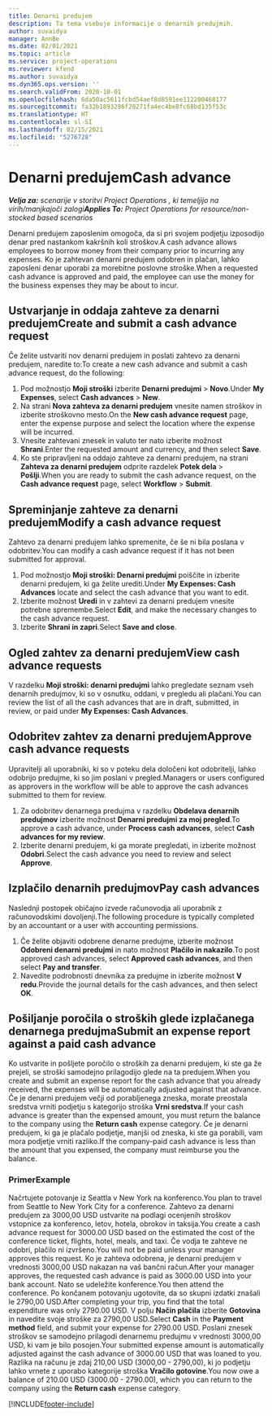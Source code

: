 ```yaml
---
title: Denarni predujem
description: Ta tema vsebuje informacije o denarnih predujmih.
author: suvaidya
manager: AnnBe
ms.date: 02/01/2021
ms.topic: article
ms.service: project-operations
ms.reviewer: kfend
ms.author: suvaidya
ms.dyn365.ops.version: ''
ms.search.validFrom: 2020-10-01
ms.openlocfilehash: 6da50ac5611fcbd54aef8d8591ee112200468177
ms.sourcegitcommit: fa32b1893286f20271fa4ec4be8fc68bd135f53c
ms.translationtype: HT
ms.contentlocale: sl-SI
ms.lasthandoff: 02/15/2021
ms.locfileid: "5276728"
---
```

# <a name="cash-advance"></a><span data-ttu-id="de56f-103">Denarni predujem</span><span class="sxs-lookup"><span data-stu-id="de56f-103">Cash advance</span></span>

<span data-ttu-id="de56f-104">_**Velja za:** scenarije v storitvi Project Operations , ki temeljijo na virih/manjkajoči zalogi_</span><span class="sxs-lookup"><span data-stu-id="de56f-104">_**Applies To:** Project Operations for resource/non-stocked based scenarios_</span></span>

<span data-ttu-id="de56f-105">Denarni predujem zaposlenim omogoča, da si pri svojem podjetju izposodijo denar pred nastankom kakršnih koli stroškov.</span><span class="sxs-lookup"><span data-stu-id="de56f-105">A cash advance allows employees to borrow money from their company prior to incurring any expenses.</span></span> <span data-ttu-id="de56f-106">Ko je zahtevan denarni predujem odobren in plačan, lahko zaposleni denar uporabi za morebitne poslovne stroške.</span><span class="sxs-lookup"><span data-stu-id="de56f-106">When a requested cash advance is approved and paid, the employee can use the money for the business expenses they may be about to incur.</span></span> 

## <a name="create-and-submit-a-cash-advance-request"></a><span data-ttu-id="de56f-107">Ustvarjanje in oddaja zahteve za denarni predujem</span><span class="sxs-lookup"><span data-stu-id="de56f-107">Create and submit a cash advance request</span></span>
<span data-ttu-id="de56f-108">Če želite ustvariti nov denarni predujem in poslati zahtevo za denarni predujem, naredite to:</span><span class="sxs-lookup"><span data-stu-id="de56f-108">To create a new cash advance and submit a cash advance request, do the following:</span></span> 

1. <span data-ttu-id="de56f-109">Pod možnostjo **Moji stroški** izberite **Denarni predujmi** > **Novo**.</span><span class="sxs-lookup"><span data-stu-id="de56f-109">Under **My Expenses**, select **Cash advances** > **New**.</span></span> 
2. <span data-ttu-id="de56f-110">Na strani **Nova zahteva za denarni predujem** vnesite namen stroškov in izberite stroškovno mesto.</span><span class="sxs-lookup"><span data-stu-id="de56f-110">On the **New cash advance request** page, enter the expense purpose and select the location where the expense will be incurred.</span></span>
3. <span data-ttu-id="de56f-111">Vnesite zahtevani znesek in valuto ter nato izberite možnost **Shrani**.</span><span class="sxs-lookup"><span data-stu-id="de56f-111">Enter the requested amount and currency, and then select **Save**.</span></span> 
4. <span data-ttu-id="de56f-112">Ko ste pripravljeni na oddajo zahteve za denarni predujem, na strani **Zahteva za denarni predujem** odprite razdelek **Potek dela** > **Pošlji**.</span><span class="sxs-lookup"><span data-stu-id="de56f-112">When you are ready to submit the cash advance request, on the **Cash advance request** page, select **Workflow** > **Submit**.</span></span>

## <a name="modify-a-cash-advance-request"></a><span data-ttu-id="de56f-113">Spreminjanje zahteve za denarni predujem</span><span class="sxs-lookup"><span data-stu-id="de56f-113">Modify a cash advance request</span></span>

<span data-ttu-id="de56f-114">Zahtevo za denarni predujem lahko spremenite, če še ni bila poslana v odobritev.</span><span class="sxs-lookup"><span data-stu-id="de56f-114">You can modify a cash advance request if it has not been submitted for approval.</span></span>

1. <span data-ttu-id="de56f-115">Pod možnostjo **Moji stroški: Denarni predujmi** poiščite in izberite denarni predujem, ki ga želite urediti.</span><span class="sxs-lookup"><span data-stu-id="de56f-115">Under **My Expenses: Cash Advances** locate and select the cash advance that you want to edit.</span></span>
2. <span data-ttu-id="de56f-116">Izberite možnost **Uredi** in v zahtevi za denarni predujem vnesite potrebne spremembe.</span><span class="sxs-lookup"><span data-stu-id="de56f-116">Select **Edit**, and make the necessary changes to the cash advance request.</span></span> 
3. <span data-ttu-id="de56f-117">Izberite **Shrani in zapri**.</span><span class="sxs-lookup"><span data-stu-id="de56f-117">Select **Save and close**.</span></span>


## <a name="view-cash-advance-requests"></a><span data-ttu-id="de56f-118">Ogled zahtev za denarni predujem</span><span class="sxs-lookup"><span data-stu-id="de56f-118">View cash advance requests</span></span>
<span data-ttu-id="de56f-119">V razdelku **Moji stroški: denarni predujmi** lahko pregledate seznam vseh denarnih predujmov, ki so v osnutku, oddani, v pregledu ali plačani.</span><span class="sxs-lookup"><span data-stu-id="de56f-119">You can review the list of all the cash advances that are in draft, submitted, in review, or paid under **My Expenses: Cash Advances**.</span></span> 

## <a name="approve-cash-advance-requests"></a><span data-ttu-id="de56f-120">Odobritev zahtev za denarni predujem</span><span class="sxs-lookup"><span data-stu-id="de56f-120">Approve cash advance requests</span></span>

<span data-ttu-id="de56f-121">Upravitelji ali uporabniki, ki so v poteku dela določeni kot odobritelji, lahko odobrijo predujme, ki so jim poslani v pregled.</span><span class="sxs-lookup"><span data-stu-id="de56f-121">Managers or users configured as approvers in the workflow will be able to approve the cash advances submitted to them for review.</span></span> 

1. <span data-ttu-id="de56f-122">Za odobritev denarnega predujma v razdelku **Obdelava denarnih predujmov** izberite možnost **Denarni predujmi za moj pregled**.</span><span class="sxs-lookup"><span data-stu-id="de56f-122">To approve a cash advance, under **Process cash advances**, select **Cash advances for my review**.</span></span>
2. <span data-ttu-id="de56f-123">Izberite denarni predujem, ki ga morate pregledati, in izberite možnost **Odobri**.</span><span class="sxs-lookup"><span data-stu-id="de56f-123">Select the cash advance you need to review and select **Approve**.</span></span>  

## <a name="pay-cash-advances"></a><span data-ttu-id="de56f-124">Izplačilo denarnih predujmov</span><span class="sxs-lookup"><span data-stu-id="de56f-124">Pay cash advances</span></span> 
<span data-ttu-id="de56f-125">Naslednji postopek običajno izvede računovodja ali uporabnik z računovodskimi dovoljenji.</span><span class="sxs-lookup"><span data-stu-id="de56f-125">The following procedure is typically completed by an accountant or a user with accounting permissions.</span></span>

1. <span data-ttu-id="de56f-126">Če želite objaviti odobrene denarne predujme, izberite možnost **Odobreni denarni predujmi** in nato možnost **Plačilo in nakazilo**.</span><span class="sxs-lookup"><span data-stu-id="de56f-126">To post approved cash advances, select **Approved cash advances**, and then select **Pay and transfer**.</span></span>  
2. <span data-ttu-id="de56f-127">Navedite podrobnosti dnevnika za predujme in izberite možnost **V redu**.</span><span class="sxs-lookup"><span data-stu-id="de56f-127">Provide the journal details for the cash advances, and then select **OK**.</span></span> 

## <a name="submit-an-expense-report-against-a-paid-cash-advance"></a><span data-ttu-id="de56f-128">Pošiljanje poročila o stroških glede izplačanega denarnega predujma</span><span class="sxs-lookup"><span data-stu-id="de56f-128">Submit an expense report against a paid cash advance</span></span> 

<span data-ttu-id="de56f-129">Ko ustvarite in pošljete poročilo o stroških za denarni predujem, ki ste ga že prejeli, se stroški samodejno prilagodijo glede na ta predujem.</span><span class="sxs-lookup"><span data-stu-id="de56f-129">When you create and submit an expense report for the cash advance that you already received, the expenses will be automatically adjusted against that advance.</span></span> <span data-ttu-id="de56f-130">Če je denarni predujem večji od porabljenega zneska, morate preostala sredstva vrniti podjetju s kategorijo stroška **Vrni sredstva**.</span><span class="sxs-lookup"><span data-stu-id="de56f-130">If your cash advance is greater than the expensed amount, you must return the balance to the company using the **Return cash** expense category.</span></span> <span data-ttu-id="de56f-131">Če je denarni predujem, ki ga je plačalo podjetje, manjši od zneska, ki ste ga porabili, vam mora podjetje vrniti razliko.</span><span class="sxs-lookup"><span data-stu-id="de56f-131">If the company-paid cash advance is less than the amount that you expensed, the company must reimburse you the balance.</span></span> 

### <a name="example"></a><span data-ttu-id="de56f-132">Primer</span><span class="sxs-lookup"><span data-stu-id="de56f-132">Example</span></span>
<span data-ttu-id="de56f-133">Načrtujete potovanje iz Seattla v New York na konferenco.</span><span class="sxs-lookup"><span data-stu-id="de56f-133">You plan to travel from Seattle to New York City for a conference.</span></span> <span data-ttu-id="de56f-134">Zahtevo za denarni predujem za 3000,00 USD ustvarite na podlagi ocenjenih stroškov vstopnice za konferenco, letov, hotela, obrokov in taksija.</span><span class="sxs-lookup"><span data-stu-id="de56f-134">You create a cash advance request for 3000.00 USD based on the estimated the cost of the conference ticket, flights, hotel, meals, and taxi.</span></span> <span data-ttu-id="de56f-135">Če vodja te zahteve ne odobri, plačilo ni izvršeno.</span><span class="sxs-lookup"><span data-stu-id="de56f-135">You will not be paid unless your manager approves this request.</span></span> <span data-ttu-id="de56f-136">Ko je zahteva odobrena, je denarni predujem v vrednosti 3000,00 USD nakazan na vaš bančni račun.</span><span class="sxs-lookup"><span data-stu-id="de56f-136">After your manager approves, the requested cash advance is paid as 3000.00 USD into your bank account.</span></span> <span data-ttu-id="de56f-137">Nato se udeležite konference.</span><span class="sxs-lookup"><span data-stu-id="de56f-137">You then attend the conference.</span></span> <span data-ttu-id="de56f-138">Po končanem potovanju ugotovite, da so skupni izdatki znašali le 2790,00 USD.</span><span class="sxs-lookup"><span data-stu-id="de56f-138">After completing your trip, you find that the total expenditure was only 2790.00 USD.</span></span> <span data-ttu-id="de56f-139">V polju **Način plačila** izberite **Gotovina** in navedite svoje stroške za 2790,00 USD.</span><span class="sxs-lookup"><span data-stu-id="de56f-139">Select **Cash** in the **Payment method** field, and submit your expense for 2790.00 USD.</span></span> <span data-ttu-id="de56f-140">Poslani znesek stroškov se samodejno prilagodi denarnemu predujmu v vrednosti 3000,00 USD, ki vam je bilo posojen.</span><span class="sxs-lookup"><span data-stu-id="de56f-140">Your submitted expense amount is automatically adjusted against the cash advance of 3000.00 USD that was loaned to you.</span></span> <span data-ttu-id="de56f-141">Razlika na računu je zdaj 210,00 USD (3000,00 - 2790,00), ki jo podjetju lahko vrnete z uporabo kategorije stroška **Vračilo gotovine**.</span><span class="sxs-lookup"><span data-stu-id="de56f-141">You now owe a balance of 210.00 USD (3000.00 - 2790.00), which you can return to the company using the **Return cash** expense category.</span></span>



[!INCLUDE[footer-include](../includes/footer-banner.md)]